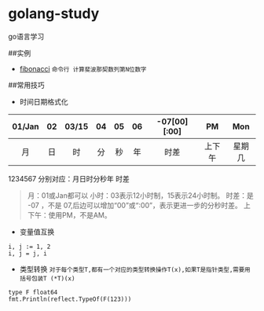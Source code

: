 # golang-study
go语言学习

##实例
- [fibonacci](https://github.com/GxlZ/golang-study/tree/master/fibonacci) `命令行 计算斐波那契数列第N位数字`

##常用技巧
- 时间日期格式化

| 01/Jan | 02 | 03/15  | 04 | 05 | 06 |-07\[00]\[:00] | PM | Mon |
| :--:   |:--:|:--:    |:--:|:--:|:--:|:--:           |:--:|:--: |
| 月      | 日 | 时     | 分 | 秒  | 年 |      时差     |上下午|星期几|

1234567 分别对应：月日时分秒年 时差
> 月：01或Jan都可以
  小时：03表示12小时制，15表示24小时制。
  时差：是 -07 ，不是 07,后边可以增加“00”或“:00”，表示更进一步的分秒时差。
  上下午：使用PM，不是AM。

- 变量值互换
```
i, j := 1, 2
i, j = j, i
```

- 类型转换
`对于每个类型T,都有一个对应的类型转换操作T(x),如果T是指针类型,需要用括号包装T (*T)(x)`
```  
type F float64
fmt.Println(reflect.TypeOf(F(123)))
```